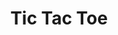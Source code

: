 ---
title: Tic Tac Toe
excerpt: A simple game of Tic Tac Toe via Discord.
deprecated: false
hidden: false
metadata:
  robots: index
---